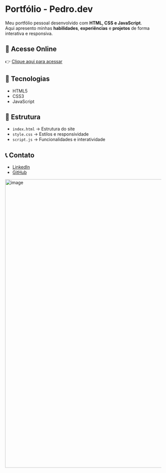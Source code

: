 # Portfólio - Pedro.dev

Meu portfólio pessoal desenvolvido com **HTML, CSS e JavaScript**.  
Aqui apresento minhas **habilidades**, **experiências** e **projetos** de forma interativa e responsiva.  

## 🔗 Acesse Online
👉 [Clique aqui para acessar](https://portifolio-final-lake.vercel.app/)

## 🚀 Tecnologias
- HTML5  
- CSS3  
- JavaScript  

## 📂 Estrutura
- `index.html` → Estrutura do site  
- `style.css` → Estilos e responsividade  
- `script.js` → Funcionalidades e interatividade  

## 📞 Contato
- [LinkedIn](https://www.linkedin.com/in/pedro-lucas-meletti-b57227209/)  
- [GitHub](https://github.com/Melettz1)  


<img width="1661" height="929" alt="image" src="https://github.com/user-attachments/assets/af75b0a6-ae24-4be0-9e86-36adc5f04b15" />


